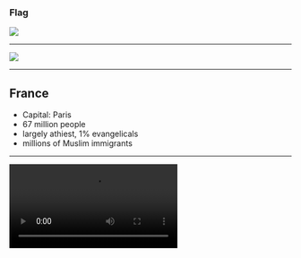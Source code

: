 ### Flag

![](https://upload.wikimedia.org/wikipedia/en/c/c3/Flag_of_France.svg)

---

![](https://upload.wikimedia.org/wikipedia/commons/a/a4/EU-France_%28orthographic_projection%29.svg)

---

## France

-   Capital: Paris
-   67 million people
-   largely athiest, 1% evangelicals
-   millions of Muslim immigrants

---

![](https://res.cloudinary.com/kiekies/video/upload/v1587921998/jw1rk7ugz3w4zv41nlin.mp4)
